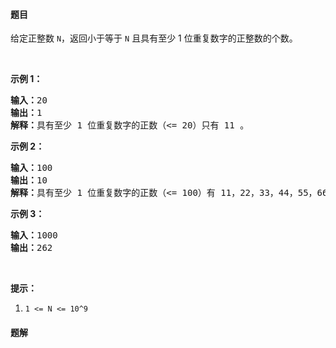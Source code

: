 #### 题目
<p>给定正整数&nbsp;<code>N</code>，返回小于等于 <code>N</code>&nbsp;且具有至少 1 位重复数字的正整数的个数。</p>

<p>&nbsp;</p>

<p><strong>示例 1：</strong></p>

<pre><strong>输入：</strong>20
<strong>输出：</strong>1
<strong>解释：</strong>具有至少 1 位重复数字的正数（&lt;= 20）只有 11 。
</pre>

<p><strong>示例 2：</strong></p>

<pre><strong>输入：</strong>100
<strong>输出：</strong>10
<strong>解释：</strong>具有至少 1 位重复数字的正数（&lt;= 100）有 11，22，33，44，55，66，77，88，99 和 100 。
</pre>

<p><strong>示例 3：</strong></p>

<pre><strong>输入：</strong>1000
<strong>输出：</strong>262
</pre>

<p>&nbsp;</p>

<p><strong>提示：</strong></p>

<ol>
	<li><code>1 &lt;= N &lt;= 10^9</code></li>
</ol>


 #### 题解